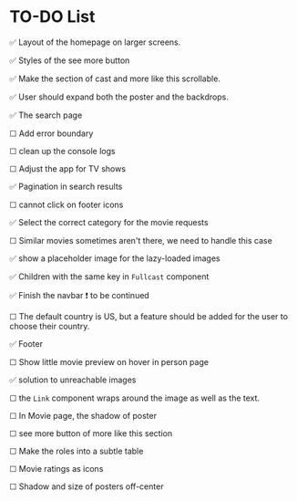 # TO-DO List

✅ Layout of the homepage on larger screens.

✅ Styles of the see more button

✅ Make the section of cast and more like this scrollable.

✅ User should expand both the poster and the backdrops.

✅ The search page

☐ Add error boundary

☐ clean up the console logs

☐ Adjust the app for TV shows

✅ Pagination in search results

☐ cannot click on footer icons

✅ Select the correct category for the movie requests

☐ Similar movies sometimes aren't there, we need to handle this case

✅ show a placeholder image for the lazy-loaded images

✅ Children with the same key in `Fullcast` component

✅ Finish the navbar ❗️ to be continued

☐ The default country is US, but a feature should be added for the user to choose their country.

✅ Footer

☐ Show little movie preview on hover in person page

✅ solution to unreachable images

☐ the `Link` component wraps around the image as well as the text.

☐ In Movie page, the shadow of poster

☐ see more button of more like this section

☐ Make the roles into a subtle table

☐ Movie ratings as icons

☐ Shadow and size of posters off-center
